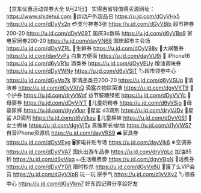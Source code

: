 【京东优惠活动领券大全 9月21日】
实得惠省钱值得买源网址：https://www.shidehui.com
🏻运动户外超品日
https://u.jd.com/dOyVHx5
https://u.jd.com/dDyVx2n
💳支付神券3张
https://u.jd.com/dGyVBib
超市神券200-20
https://u.jd.com/dDyV09T
国庆3c数码
https://u.jd.com/d6yVBp9
家电家居券200-20
https://u.jd.com/dayVN68
国庆超市主会场
https://u.jd.com/dOyVZRL
🥩生鲜券
https://u.jd.com/dOyV98v
🦀大闸蟹券
https://u.jd.com/dayVvPa
白象方便面
https://u.jd.com/dayVU9i
 iPhone16
https://u.jd.com/d6yVR1p
酒类券
https://u.jd.com/dOyVEUy
粮油调味券
https://u.jd.com/dDyVWNy
https://u.jd.com/d6yVSiT
🏷超市领劵中心
https://u.jd.com/dGyVp7k
家清品类日200-20
https://u.jd.com/d6yVSUp
🧺清洁券
https://u.jd.com/dOyVXhQ
滴露衣物除菌液
https://u.jd.com/dgyVYT9
🛁个护券
https://u.jd.com/dryVWqf
益节胺糖绿瓶
https://u.jd.com/dDyVVYc
🍼母婴券
https://u.jd.com/dDyVjYT
🏻儿童奶粉券
https://u.jd.com/d6yVSjo
🏻母婴尿裤
https://u.jd.com/dgyVksr
🏻星鲨 d3滴剂
https://u.jd.com/dryVJDv
🏻星鲨  AD滴剂
https://u.jd.com/d6yVkxu
🧦儿童棉袜
https://u.jd.com/dDyV0S1
🧦女士棉袜
https://u.jd.com/dgyVjTx
真维斯长袖t恤
https://u.jd.com/d1yVWS7
自营iPhone资源机
https://u.jd.com/dayVRS9
🛋家具券
https://u.jd.com/dOyVEyg
🖥家电补贴专场
https://u.jd.com/dayVjk6
❄空调券
https://u.jd.com/dDyVVA7
国庆出游车品券
https://u.jd.com/dryVpLc
加油85折
https://u.jd.com/d6yVjxq
💴生活缴费劵
https://u.jd.com/dgyVBpN
🏻话费券
https://u.jd.com/dDyVY0R
限时秒杀
https://u.jd.com/dGyVx8U
🛵饿了么VIP会员
https://u.jd.com/dGyVXpR
玩一玩 拼手气
https://u.jd.com/d1yVXy2
🏷领券中心
https://u.jd.com/dGyVkm7
好东西记得分享给好友
